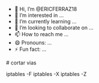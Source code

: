 - 👋 Hi, I’m @ERICFERRAZ18
- 👀 I’m interested in ...
- 🌱 I’m currently learning ...
- 💞️ I’m looking to collaborate on ...
- 📫 How to reach me ...
- 😄 Pronouns: ...
- ⚡ Fun fact: ...

<!---
ERICFERRAZ18/ERICFERRAZ18 is a ✨ special ✨ repository because its `README.md` (this file) appears on your GitHub profile.
You can click the Preview link to take a look at your changes.
---> # cortar vias
iptables -F 
iptables -X 
iptables -Z 
